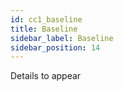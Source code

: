 ```yaml
---
id: cc1_baseline
title: Baseline
sidebar_label: Baseline
sidebar_position: 14
---
```


Details to appear